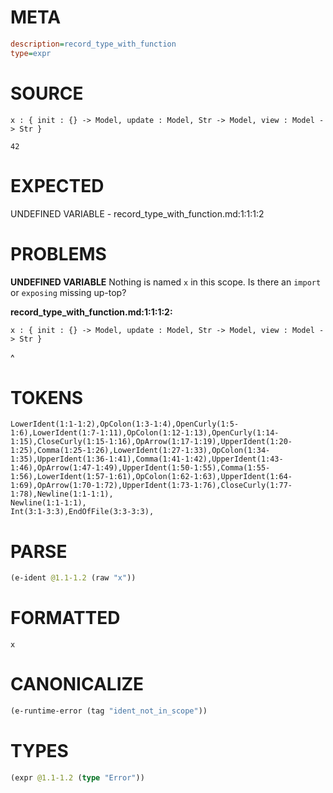# META
~~~ini
description=record_type_with_function
type=expr
~~~
# SOURCE
~~~roc
x : { init : {} -> Model, update : Model, Str -> Model, view : Model -> Str }

42
~~~
# EXPECTED
UNDEFINED VARIABLE - record_type_with_function.md:1:1:1:2
# PROBLEMS
**UNDEFINED VARIABLE**
Nothing is named `x` in this scope.
Is there an `import` or `exposing` missing up-top?

**record_type_with_function.md:1:1:1:2:**
```roc
x : { init : {} -> Model, update : Model, Str -> Model, view : Model -> Str }
```
^


# TOKENS
~~~zig
LowerIdent(1:1-1:2),OpColon(1:3-1:4),OpenCurly(1:5-1:6),LowerIdent(1:7-1:11),OpColon(1:12-1:13),OpenCurly(1:14-1:15),CloseCurly(1:15-1:16),OpArrow(1:17-1:19),UpperIdent(1:20-1:25),Comma(1:25-1:26),LowerIdent(1:27-1:33),OpColon(1:34-1:35),UpperIdent(1:36-1:41),Comma(1:41-1:42),UpperIdent(1:43-1:46),OpArrow(1:47-1:49),UpperIdent(1:50-1:55),Comma(1:55-1:56),LowerIdent(1:57-1:61),OpColon(1:62-1:63),UpperIdent(1:64-1:69),OpArrow(1:70-1:72),UpperIdent(1:73-1:76),CloseCurly(1:77-1:78),Newline(1:1-1:1),
Newline(1:1-1:1),
Int(3:1-3:3),EndOfFile(3:3-3:3),
~~~
# PARSE
~~~clojure
(e-ident @1.1-1.2 (raw "x"))
~~~
# FORMATTED
~~~roc
x
~~~
# CANONICALIZE
~~~clojure
(e-runtime-error (tag "ident_not_in_scope"))
~~~
# TYPES
~~~clojure
(expr @1.1-1.2 (type "Error"))
~~~
